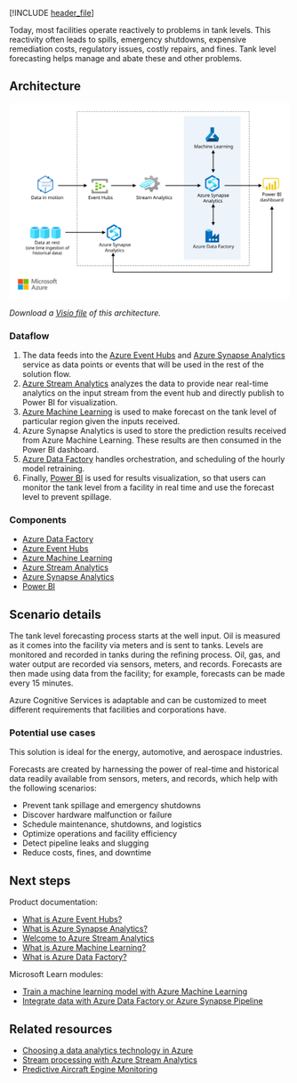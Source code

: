 [!INCLUDE [header_file](../../../includes/sol-idea-header.md)]

Today, most facilities operate reactively to problems in tank levels. This reactivity often leads to spills, emergency shutdowns, expensive remediation costs, regulatory issues, costly repairs, and fines. Tank level forecasting helps manage and abate these and other problems.

## Architecture

![Architecture diagram shows data into Azure Event Hubs / Azure Synapse. Azure Stream Analytics analyzes data while Power BI monitors oil tank level.](../media/oil-and-gas-tank-level-forecasting.svg)

*Download a [Visio file](https://arch-center.azureedge.net/oil-and-gas-tank-level-forecasting.vsdx) of this architecture.*

### Dataflow

1. The data feeds into the [Azure Event Hubs](/azure/event-hubs/event-hubs-about) and [Azure Synapse Analytics](/azure/synapse-analytics/overview-what-is) service as data points or events that will be used in the rest of the solution flow.
1. [Azure Stream Analytics](/azure/stream-analytics/stream-analytics-introduction) analyzes the data to provide near real-time analytics on the input stream from the event hub and directly publish to Power BI for visualization.
1. [Azure Machine Learning](/azure/machine-learning/overview-what-is-azure-machine-learning) is used to make forecast on the tank level of particular region given the inputs received.
1. Azure Synapse Analytics is used to store the prediction results received from Azure Machine Learning. These results are then consumed in the Power BI dashboard.
1. [Azure Data Factory](/azure/data-factory/introduction) handles orchestration, and scheduling of the hourly model retraining.
1. Finally, [Power BI](/power-bi/fundamentals/power-bi-overview) is used for results visualization, so that users can monitor the tank level from a facility in real time and use the forecast level to prevent spillage.

### Components

* [Azure Data Factory](https://azure.microsoft.com/services/data-factory)
* [Azure Event Hubs](https://azure.microsoft.com/services/event-hubs)
* [Azure Machine Learning](https://azure.microsoft.com/services/machine-learning)
* [Azure Stream Analytics](https://azure.microsoft.com/services/stream-analytics)
* [Azure Synapse Analytics](https://azure.microsoft.com/services/synapse-analytics)
* [Power BI](https://powerbi.microsoft.com)

## Scenario details

The tank level forecasting process starts at the well input. Oil is measured as it comes into the facility via meters and is sent to tanks. Levels are monitored and recorded in tanks during the refining process. Oil, gas, and water output are recorded via sensors, meters, and records. Forecasts are then made using data from the facility; for example, forecasts can be made every 15 minutes.

Azure Cognitive Services is adaptable and can be customized to meet different requirements that facilities and corporations have.

### Potential use cases

This solution is ideal for the energy, automotive, and aerospace industries.

Forecasts are created by harnessing the power of real-time and historical data readily available from sensors, meters, and records, which help with the following scenarios:

* Prevent tank spillage and emergency shutdowns
* Discover hardware malfunction or failure
* Schedule maintenance, shutdowns, and logistics
* Optimize operations and facility efficiency
* Detect pipeline leaks and slugging
* Reduce costs, fines, and downtime

## Next steps

Product documentation:

- [What is Azure Event Hubs?](/azure/event-hubs/event-hubs-about)
- [What is Azure Synapse Analytics?](/azure/synapse-analytics/overview-what-is)
- [Welcome to Azure Stream Analytics](/azure/stream-analytics/stream-analytics-introduction)
- [What is Azure Machine Learning?](/azure/machine-learning/overview-what-is-azure-machine-learning)
- [What is Azure Data Factory?](/azure/data-factory/introduction)

Microsoft Learn modules:

- [Train a machine learning model with Azure Machine Learning](/training/modules/train-local-model-with-azure-mls)
- [Integrate data with Azure Data Factory or Azure Synapse Pipeline](/training/modules/data-integration-azure-data-factory)

## Related resources

* [Choosing a data analytics technology in Azure](../../data-guide/technology-choices/analysis-visualizations-reporting.md)
* [Stream processing with Azure Stream Analytics](../../reference-architectures/data/stream-processing-stream-analytics.yml)
* [Predictive Aircraft Engine Monitoring](./aircraft-engine-monitoring-for-predictive-maintenance-in-aerospace.yml)